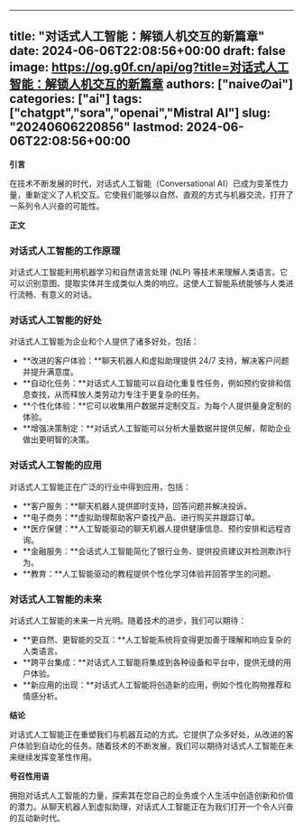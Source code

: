 
---
title: "对话式人工智能：解锁人机交互的新篇章"
date: 2024-06-06T22:08:56+00:00
draft: false
image: https://og.g0f.cn/api/og?title=对话式人工智能：解锁人机交互的新篇章
authors: ["naiveのai"]
categories: ["ai"]
tags: ["chatgpt","sora","openai","Mistral AI"]
slug: "20240606220856"
lastmod: 2024-06-06T22:08:56+00:00
---
**引言**

在技术不断发展的时代，对话式人工智能（Conversational AI）已成为变革性力量，重新定义了人机交互。它使我们能够以自然、直观的方式与机器交流，打开了一系列令人兴奋的可能性。

**正文**

### 对话式人工智能的工作原理

对话式人工智能利用机器学习和自然语言处理 (NLP) 等技术来理解人类语言。它可以识别意图、提取实体并生成类似人类的响应。这使人工智能系统能够与人类进行流畅、有意义的对话。

### 对话式人工智能的好处

对话式人工智能为企业和个人提供了诸多好处，包括：

* **改进的客户体验：**聊天机器人和虚拟助理提供 24/7 支持，解决客户问题并提升满意度。
* **自动化任务：**对话式人工智能可以自动化重复性任务，例如预约安排和信息查找，从而释放人类劳动力专注于更复杂的任务。
* **个性化体验：**它可以收集用户数据并定制交互，为每个人提供量身定制的体验。
* **增强决策制定：**对话式人工智能可以分析大量数据并提供见解，帮助企业做出更明智的决策。

### 对话式人工智能的应用

对话式人工智能正在广泛的行业中得到应用，包括：

* **客户服务：**聊天机器人提供即时支持，回答问题并解决投诉。
* **电子商务：**虚拟助理帮助客户查找产品、进行购买并跟踪订单。
* **医疗保健：**人工智能驱动的聊天机器人提供健康信息、预约安排和远程咨询。
* **金融服务：**会话式人工智能简化了银行业务、提供投资建议并检测欺诈行为。
* **教育：**人工智能驱动的教程提供个性化学习体验并回答学生的问题。

### 对话式人工智能的未来

对话式人工智能的未来一片光明。随着技术的进步，我们可以期待：

* **更自然、更智能的交互：**人工智能系统将变得更加善于理解和响应复杂的人类语言。
* **跨平台集成：**对话式人工智能将集成到各种设备和平台中，提供无缝的用户体验。
* **新应用的出现：**对话式人工智能将创造新的应用，例如个性化购物推荐和情感分析。

**结论**

对话式人工智能正在重塑我们与机器互动的方式。它提供了众多好处，从改进的客户体验到自动化的任务。随着技术的不断发展，我们可以期待对话式人工智能在未来继续发挥变革性作用。

**号召性用语**

拥抱对话式人工智能的力量，探索其在您自己的业务或个人生活中创造创新和价值的潜力。从聊天机器人到虚拟助理，对话式人工智能正在为我们打开一个令人兴奋的互动新时代。